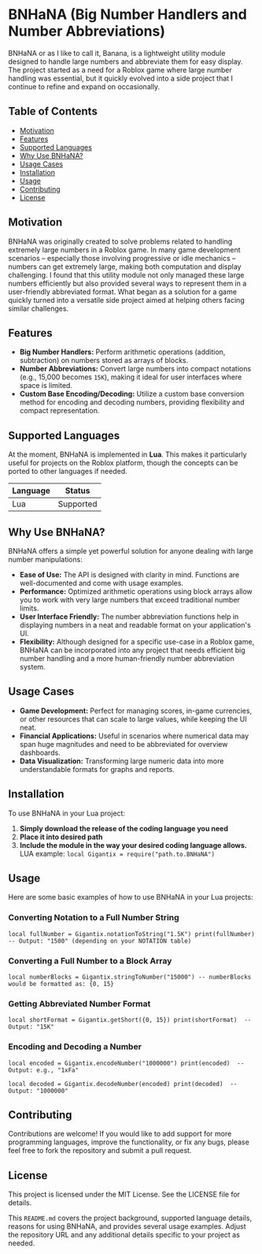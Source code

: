 # BNHaNA (Big Number Handlers and Number Abbreviations)

BNHaNA or as I like to call it, Banana, is a lightweight utility module designed to handle large numbers and abbreviate them for easy display. The project started as a need for a Roblox game where large number handling was essential, but it quickly evolved into a side project that I continue to refine and expand on occasionally.

## Table of Contents

- [Motivation](#motivation)
- [Features](#features)
- [Supported Languages](#supported-languages)
- [Why Use BNHaNA?](#why-use-bnhana)
- [Usage Cases](#usage-cases)
- [Installation](#installation)
- [Usage](#usage)
- [Contributing](#contributing)
- [License](#license)

## Motivation

BNHaNA was originally created to solve problems related to handling extremely large numbers in a Roblox game. In many game development scenarios – especially those involving progressive or idle mechanics – numbers can get extremely large, making both computation and display challenging. I found that this utility module not only managed these large numbers efficiently but also provided several ways to represent them in a user-friendly abbreviated format. What began as a solution for a game quickly turned into a versatile side project aimed at helping others facing similar challenges.

## Features

- **Big Number Handlers:** Perform arithmetic operations (addition, subtraction) on numbers stored as arrays of blocks.  
- **Number Abbreviations:** Convert large numbers into compact notations (e.g., 15,000 becomes `15K`), making it ideal for user interfaces where space is limited.  
- **Custom Base Encoding/Decoding:** Utilize a custom base conversion method for encoding and decoding numbers, providing flexibility and compact representation.

## Supported Languages

At the moment, BNHaNA is implemented in **Lua**. This makes it particularly useful for projects on the Roblox platform, though the concepts can be ported to other languages if needed.

| Language | Status           |
|----------|------------------|
| Lua      | Supported        |

## Why Use BNHaNA?

BNHaNA offers a simple yet powerful solution for anyone dealing with large number manipulations:
- **Ease of Use:** The API is designed with clarity in mind. Functions are well-documented and come with usage examples.
- **Performance:** Optimized arithmetic operations using block arrays allow you to work with very large numbers that exceed traditional number limits.
- **User Interface Friendly:** The number abbreviation functions help in displaying numbers in a neat and readable format on your application's UI.
- **Flexibility:** Although designed for a specific use-case in a Roblox game, BNHaNA can be incorporated into any project that needs efficient big number handling and a more human-friendly number abbreviation system.

## Usage Cases

- **Game Development:** Perfect for managing scores, in-game currencies, or other resources that can scale to large values, while keeping the UI neat.
- **Financial Applications:** Useful in scenarios where numerical data may span huge magnitudes and need to be abbreviated for overview dashboards.
- **Data Visualization:** Transforming large numeric data into more understandable formats for graphs and reports.

## Installation

To use BNHaNA in your Lua project:
1. **Simply download the release of the coding language you need**
2. **Place it into desired path**
3. **Include the module in the way your desired coding language allows.** <br>
   LUA example: ``local Gigantix = require("path.to.BNHaNA")``

## Usage
Here are some basic examples of how to use BNHaNA in your Lua projects:

### Converting Notation to a Full Number String
``local fullNumber = Gigantix.notationToString("1.5K")
print(fullNumber)  -- Output: "1500" (depending on your NOTATION table)``

### Converting a Full Number to a Block Array
``local numberBlocks = Gigantix.stringToNumber("15000")
-- numberBlocks would be formatted as: {0, 15}``

### Getting Abbreviated Number Format
``local shortFormat = Gigantix.getShort({0, 15})
print(shortFormat)  -- Output: "15K"``

### Encoding and Decoding a Number
``local encoded = Gigantix.encodeNumber("1000000")
print(encoded)  -- Output: e.g., "1xFa"``

``local decoded = Gigantix.decodeNumber(encoded)
print(decoded)  -- Output: "1000000"``

## Contributing
Contributions are welcome! If you would like to add support for more programming languages, improve the functionality, or fix any bugs, please feel free to fork the repository and submit a pull request.

## License
This project is licensed under the MIT License. See the LICENSE file for details.

This `README.md` covers the project background, supported language details, reasons for using BNHaNA, and provides several usage examples. Adjust the repository URL and any additional details specific to your project as needed.

